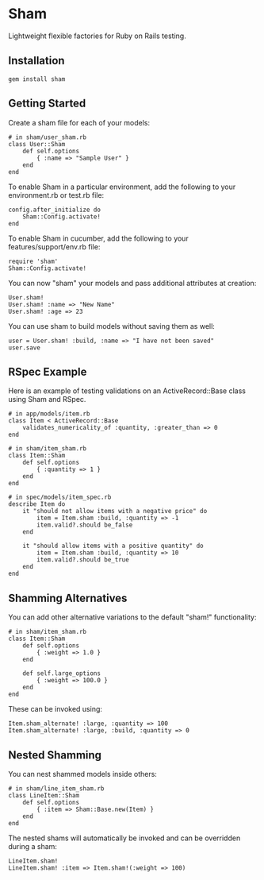 # Sham

Lightweight flexible factories for Ruby on Rails testing.

## Installation

    gem install sham

## Getting Started

Create a sham file for each of your models:

    # in sham/user_sham.rb
    class User::Sham
        def self.options
            { :name => "Sample User" }
        end
    end

To enable Sham in a particular environment, add the following to your environment.rb or test.rb file:

    config.after_initialize do
        Sham::Config.activate!
    end
    
To enable Sham in cucumber, add the following to your features/support/env.rb file:

    require 'sham'
    Sham::Config.activate!    

You can now "sham" your models and pass additional attributes at creation:

    User.sham!
    User.sham! :name => "New Name"
    User.sham! :age => 23
    
You can use sham to build models without saving them as well:

    user = User.sham! :build, :name => "I have not been saved"
    user.save
    
## RSpec Example

Here is an example of testing validations on an ActiveRecord::Base class using Sham and RSpec.

    # in app/models/item.rb
    class Item < ActiveRecord::Base
        validates_numericality_of :quantity, :greater_than => 0
    end

    # in sham/item_sham.rb
    class Item::Sham
        def self.options
            { :quantity => 1 }
        end
    end

    # in spec/models/item_spec.rb
    describe Item do
        it "should not allow items with a negative price" do
            item = Item.sham :build, :quantity => -1
            item.valid?.should be_false
        end
        
        it "should allow items with a positive quantity" do
            item = Item.sham :build, :quantity => 10
            item.valid?.should be_true
        end
    end
    
## Shamming Alternatives

You can add other alternative variations to the default "sham!" functionality:

    # in sham/item_sham.rb
    class Item::Sham
        def self.options
            { :weight => 1.0 }
        end
        
        def self.large_options
            { :weight => 100.0 }
        end
    end
    
These can be invoked using:

    Item.sham_alternate! :large, :quantity => 100
    Item.sham_alternate! :large, :build, :quantity => 0
    
## Nested Shamming

You can nest shammed models inside others:

    # in sham/line_item_sham.rb
    class LineItem::Sham
        def self.options
            { :item => Sham::Base.new(Item) }
        end
    end

The nested shams will automatically be invoked and can be overridden during a sham:

    LineItem.sham!
    LineItem.sham! :item => Item.sham!(:weight => 100)